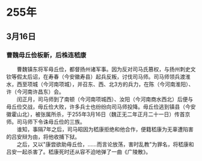 # 255年
## 3月16日
### 曹魏毋丘俭板新，后株连嵇康
　　曹魏镇东将军毋丘俭，都督扬州诸军事。因为反对司马氏篡权，与扬州刺史文钦等假太后诏，在寿春（今安徽寿县）起兵反叛，讨伐司马师。司马师领兵渡淮水，西至项城（今河南项城），并召东、西、北3方的兵力，在陈（今河南淮阳）、许（今河南许昌东）会。<br>　　闰正月，司马师到了南顿（今河南项城西）、汝阳（今河南商水西北）后便与毋丘俭交战，毋丘俭大败，许多兵士也纷纷向司马师投降。毋丘俭逃到镇县（今安徽霍山北），被张属所杀，于255年3月16日（魏正无二年正月二十一日）传首京师。司马师下令诛毋丘俭的三族。<br>　　谁知，事隔7年之后，司马昭因为嵇康拒绝和他合作，便籍嵇康为无辜遭陷害的吕安辩为由，将他收捕下狱。<br>　　之后，又以"康尝欲助毋丘俭，……而言论放荡，害时乱教"为罪名，将嵇康和吕安一起杀害了。嵇康死时还从容不迫地弹了一曲《广陵散》。
<comment/>